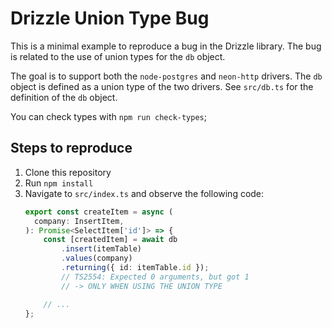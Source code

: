 # Drizzle Union Type Bug

This is a minimal example to reproduce a bug in the Drizzle library. The bug is related to the use of union types for the `db` object.

The goal is to support both the `node-postgres` and `neon-http` drivers. The `db` object is defined as a union type of the two drivers.
See `src/db.ts` for the definition of the `db` object.

You can check types with `npm run check-types`;

## Steps to reproduce

1. Clone this repository
2. Run `npm install`
3. Navigate to `src/index.ts` and observe the following code:
   ```typescript
   export const createItem = async (
     company: InsertItem,
   ): Promise<SelectItem['id']> => {
       const [createdItem] = await db
           .insert(itemTable)
           .values(company)
           .returning({ id: itemTable.id });
           // TS2554: Expected 0 arguments, but got 1
           // -> ONLY WHEN USING THE UNION TYPE
   
       // ...
   };
   ```

